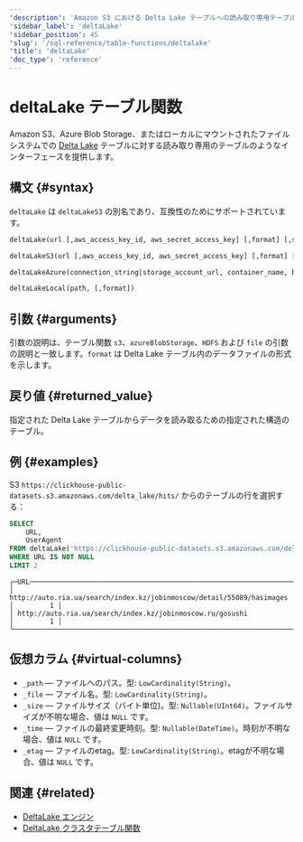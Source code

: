 ```yaml
---
'description': 'Amazon S3 における Delta Lake テーブルへの読み取り専用テーブルのようなインターフェースを提供します。'
'sidebar_label': 'deltaLake'
'sidebar_position': 45
'slug': '/sql-reference/table-functions/deltalake'
'title': 'deltaLake'
'doc_type': 'reference'
---
```



# deltaLake テーブル関数

Amazon S3、Azure Blob Storage、またはローカルにマウントされたファイルシステムでの [Delta Lake](https://github.com/delta-io/delta) テーブルに対する読み取り専用のテーブルのようなインターフェースを提供します。

## 構文 {#syntax}

`deltaLake` は `deltaLakeS3` の別名であり、互換性のためにサポートされています。

```sql
deltaLake(url [,aws_access_key_id, aws_secret_access_key] [,format] [,structure] [,compression])

deltaLakeS3(url [,aws_access_key_id, aws_secret_access_key] [,format] [,structure] [,compression])

deltaLakeAzure(connection_string|storage_account_url, container_name, blobpath, [,account_name], [,account_key] [,format] [,compression_method])

deltaLakeLocal(path, [,format])
```

## 引数 {#arguments}

引数の説明は、テーブル関数 `s3`、`azureBlobStorage`、`HDFS` および `file` の引数の説明と一致します。`format` は Delta Lake テーブル内のデータファイルの形式を示します。

## 戻り値 {#returned_value}

指定された Delta Lake テーブルからデータを読み取るための指定された構造のテーブル。

## 例 {#examples}

S3 `https://clickhouse-public-datasets.s3.amazonaws.com/delta_lake/hits/` からのテーブルの行を選択する：

```sql
SELECT
    URL,
    UserAgent
FROM deltaLake('https://clickhouse-public-datasets.s3.amazonaws.com/delta_lake/hits/')
WHERE URL IS NOT NULL
LIMIT 2
```

```response
┌─URL───────────────────────────────────────────────────────────────────┬─UserAgent─┐
│ http://auto.ria.ua/search/index.kz/jobinmoscow/detail/55089/hasimages │         1 │
│ http://auto.ria.ua/search/index.kz/jobinmoscow.ru/gosushi             │         1 │
└───────────────────────────────────────────────────────────────────────┴───────────┘
```

## 仮想カラム {#virtual-columns}

- `_path` — ファイルへのパス。型: `LowCardinality(String)`。
- `_file` — ファイル名。型: `LowCardinality(String)`。
- `_size` — ファイルサイズ（バイト単位)。型: `Nullable(UInt64)`。ファイルサイズが不明な場合、値は `NULL` です。
- `_time` — ファイルの最終変更時刻。型: `Nullable(DateTime)`。時刻が不明な場合、値は `NULL` です。
- `_etag` — ファイルのetag。型: `LowCardinality(String)`。etagが不明な場合、値は `NULL` です。

## 関連 {#related}

- [DeltaLake エンジン](engines/table-engines/integrations/deltalake.md)
- [DeltaLake クラスタテーブル関数](sql-reference/table-functions/deltalakeCluster.md)
